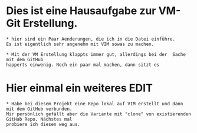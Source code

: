 # Dies ist eine Hausaufgabe zur VM-Git Erstellung.

    * hier sind ein Paar Aenderungen, die ich in die Datei einführe.
    Es ist eigentlich sehr angenehm mit VIM sowas zu machen.

    * Mit der VM Erstellung klappts immer gut, allerdings bei der  Sache mit dem GitHub 
    happerts einwenig. Noch ein paar mal machen, dann sitzt es

# Hier einmal ein weiteres EDIT

    * Habe bei diesem Projekt eine Repo lokal auf VIM erstellt und dann mit dem GitHub verbunden.
    Mir persönlich gefällt aber die Variante mit "clone" von existierenden GitHab Repo. Nächstes mal 
    probiere ich diesen weg aus. 

